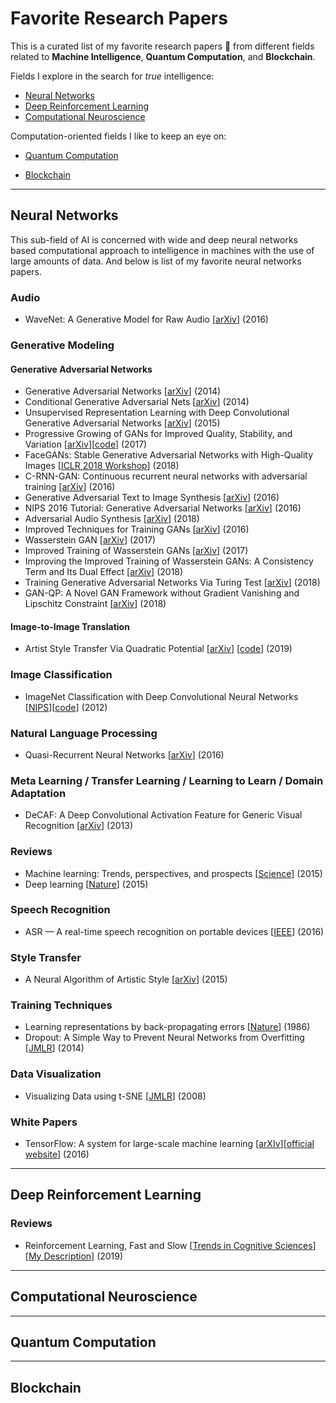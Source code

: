 # Favorite Research Papers

This is a curated list of my favorite research papers 📝 from different fields related to **Machine Intelligence**, **Quantum Computation**, and **Blockchain**.

Fields I explore in the search for *true* intelligence:

- [Neural Networks](https://github.com/rahulbhalley/favorite-research-papers#neural-networks)
- [Deep Reinforcement Learning](https://github.com/rahulbhalley/favorite-research-papers#deep-reinforcement-learning)
- [Computational Neuroscience](https://github.com/rahulbhalley/favorite-research-papers#computational-neuroscience)

Computation-oriented fields I like to keep an eye on:

- [Quantum Computation](https://github.com/rahulbhalley/favorite-research-papers#quantum-computation)

- [Blockchain](https://github.com/rahulbhalley/favorite-research-papers#blockchain)

<hr>

## Neural Networks

This sub-field of AI is concerned with wide and deep neural networks based computational approach to intelligence in machines with the use of large amounts of data. And below is list of my favorite neural networks papers.

### Audio

- WaveNet: A Generative Model for Raw Audio [[arXiv](https://arxiv.org/abs/1609.03499)] (2016)

### Generative Modeling

#### Generative Adversarial Networks

- Generative Adversarial Networks [[arXiv](https://arxiv.org/abs/1406.2661)] (2014)
- Conditional Generative Adversarial Nets [[arXiv](https://arxiv.org/abs/1411.1784)] (2014)
- Unsupervised Representation Learning with Deep Convolutional Generative Adversarial Networks [[arXiv](https://arxiv.org/abs/1511.06434)] (2015)
- Progressive Growing of GANs for Improved Quality, Stability, and Variation [[arXiv](https://arxiv.org/abs/1710.10196)][[code](https://github.com/rahulbhalley/Progressive-Growing-of-GANs)] (2017)
- FaceGANs: Stable Generative Adversarial Networks with High-Quality Images [[ICLR 2018 Workshop](https://openreview.net/forum?id=HJn_vKyPM)] (2018)
- C-RNN-GAN: Continuous recurrent neural networks with adversarial training [[arXiv](https://arxiv.org/abs/1611.09904)] (2016)
- Generative Adversarial Text to Image Synthesis [[arXiv](https://arxiv.org/abs/1605.05396)] (2016)
- NIPS 2016 Tutorial: Generative Adversarial Networks [[arXiv](https://arxiv.org/abs/1701.00160)] (2016)
- Adversarial Audio Synthesis [[arXiv](https://arxiv.org/abs/1802.04208)] (2018)
- Improved Techniques for Training GANs [[arXiv](https://arxiv.org/abs/1606.03498)] (2016)
- Wasserstein GAN [[arXiv](https://arxiv.org/abs/1701.07875)] (2017)
- Improved Training of Wasserstein GANs [[arXiv](https://arxiv.org/abs/1704.00028)] (2017)
- Improving the Improved Training of Wasserstein GANs: A Consistency Term and Its Dual Effect [[arXiv](https://arxiv.org/abs/1803.01541)] (2018)
- Training Generative Adversarial Networks Via Turing Test [[arXiv](https://arxiv.org/abs/1810.10948)] (2018)
- GAN-QP: A Novel GAN Framework without Gradient Vanishing and Lipschitz Constraint [[arXiv](https://arxiv.org/abs/1811.07296)] (2018)

#### Image-to-Image Translation

- Artist Style Transfer Via Quadratic Potential [[arXiv](https://arxiv.org/abs/1902.11108)] [[code](https://github.com/rahulbhalley/cyclegan-plus-plus)] (2019)

### Image Classification

- ImageNet Classification with Deep Convolutional Neural Networks [[NIPS](https://papers.nips.cc/paper/4824-imagenet-classification-with-deep-convolutional-neural-networks)][[code](https://github.com/rahulbhalley/AlexNet-TensorFlow)] (2012)

### Natural Language Processing

- Quasi-Recurrent Neural Networks [[arXiv](https://arxiv.org/abs/1611.01576)] (2016)

### Meta Learning / Transfer Learning / Learning to Learn / Domain Adaptation

- DeCAF: A Deep Convolutional Activation Feature for Generic Visual Recognition [[arXiv](https://arxiv.org/abs/1310.1531)] (2013)

### Reviews

- Machine learning: Trends, perspectives, and prospects [[Science](http://science.sciencemag.org/content/349/6245/255)] (2015)
- Deep learning [[Nature](https://www.nature.com/articles/nature14539)] (2015)

### Speech Recognition

- ASR — A real-time speech recognition on portable devices [[IEEE](https://ieeexplore.ieee.org/document/7749004/)] (2016)

### Style Transfer

- A Neural Algorithm of Artistic Style [[arXiv](https://arxiv.org/abs/1508.06576)] (2015)

### Training Techniques

- Learning representations by back-propagating errors [[Nature](https://www.nature.com/articles/323533a0)] (1986)
- Dropout: A Simple Way to Prevent Neural Networks from Overfitting [[JMLR](http://jmlr.org/papers/v15/srivastava14a.html)] (2014)

### Data Visualization

- Visualizing Data using t-SNE [[JMLR](http://www.jmlr.org/papers/v9/vandermaaten08a.html)] (2008)

### White Papers

- TensorFlow: A system for large-scale machine learning [[arXIv](https://arxiv.org/abs/1605.08695)][[official website](https://www.tensorflow.org/)] (2016)

<hr>

## Deep Reinforcement Learning

### Reviews

- Reinforcement Learning, Fast and Slow [[Trends in Cognitive Sciences](https://www.cell.com/trends/cognitive-sciences/fulltext/S1364-6613(19)30061-0)][[My Description](https://github.com/rahulbhalley/favorite-research-papers/blob/master/reinforcement-learning-fast-and-slow.md)] (2019)

<hr>

## Computational Neuroscience

<hr>

## Quantum Computation

<hr>

## Blockchain